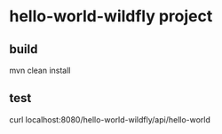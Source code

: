 # hello-world-wildfly project

## build
mvn clean install

## test
curl localhost:8080/hello-world-wildfly/api/hello-world